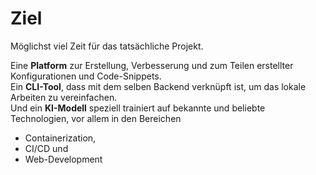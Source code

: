 # Ziel

Möglichst viel Zeit für das tatsächliche Projekt.

Eine **Platform** zur Erstellung, Verbesserung und zum Teilen erstellter Konfigurationen und Code-Snippets.  
Ein **CLI-Tool**, dass mit dem selben Backend verknüpft ist, um das lokale Arbeiten zu vereinfachen.  
Und ein **KI-Modell** speziell trainiert auf bekannte und beliebte Technologien, vor allem in den Bereichen

* Containerization,
* CI/CD und
* Web-Development
